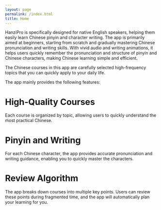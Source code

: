 ```yaml
---
layout: page
permalink: /index.html
title: Home
---
```


HanziPro is specifically designed for native English speakers, helping them easily learn Chinese pinyin and character writing. The app is primarily aimed at beginners, starting from scratch and gradually mastering Chinese pronunciation and writing skills. With vivid audio and writing animations, it helps users quickly remember the pronunciation and structure of pinyin and Chinese characters, making Chinese learning simple and efficient.

The Chinese courses in this app are carefully selected high-frequency topics that you can quickly apply to your daily life.

The app mainly provides the following features:

# High-Quality Courses

Each course is organized by topic, allowing users to quickly understand the most practical Chinese.

# Pinyin and Writing

For each Chinese character, the app provides accurate pronunciation and writing guidance, enabling you to quickly master the characters.

# Review Algorithm

The app breaks down courses into multiple key points. Users can review these points during fragmented time, and the app will automatically plan your learning for you.

